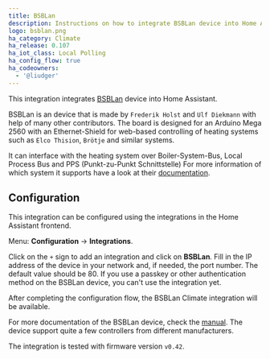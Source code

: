```yaml
---
title: BSBLan
description: Instructions on how to integrate BSBLan device into Home Assistant.
logo: bsblan.png
ha_category: Climate
ha_release: 0.107
ha_iot_class: Local Polling
ha_config_flow: true
ha_codeowners:
  - '@liudger'
---
```


This integration integrates [BSBLan](https://github.com/fredlcore/bsb_lan) device into Home Assistant.

BSBLan is an device that is made by `Frederik Holst` and `Ulf Diekmann` with help of many other contributors.
The board is designed for an Arduino Mega 2560 with an Ethernet-Shield for web-based controlling
of heating systems such as `Elco Thision`, `Brötje` and similar systems.

It can interface with the heating system over Boiler-System-Bus, Local Process Bus and PPS (Punkt-zu-Punkt Schnittstelle)
For more information of which system it supports have a look at their [documentation](https://1coderookie.github.io/BSB-LPB-LAN_EN/).

## Configuration

This integration can be configured using the integrations in the
Home Assistant frontend.

Menu: **Configuration** -> **Integrations**.

Click on the `+` sign to add an integration and click on **BSBLan**.
Fill in the IP address of the device in your network and, if needed,
the port number. The default value should be 80.
If you use a passkey or other authentication method on the BSBLan device, you can't use the integration yet.

After completing the configuration flow, the BSBLan Climate integration will be
available.

For more documentation of the BSBLan device, check the [manual](https://1coderookie.github.io/BSB-LPB-LAN_EN/).
The device support quite a few controllers from different manufacturers.

The integration is tested with firmware version `v0.42`.
